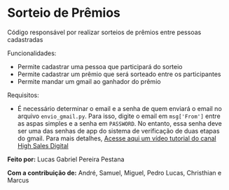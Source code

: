 # Sorteio de Prêmios
 Código responsável por realizar sorteios de prêmios entre pessoas cadastradas

 Funcionalidades:
 * Permite cadastrar uma pessoa que participará do sorteio
 * Permite cadastrar um prêmio que será sorteado entre os participantes
 * Permite mandar um gmail ao ganhador do prêmio

 Requisitos:
 * É necessário determinar o email e a senha de quem enviará o email no arquivo `envio_gmail.py`. Para isso, digite o email em `msg['From']` entre as aspas simples e a senha em `PASSWORD`. No entanto, essa senha deve ser uma das senhas de app do sistema de verificação de duas etapas do gmail. Para mais detalhes, [Acesse aqui um vídeo tutorial do canal High Sales Digital](https://www.youtube.com/watch?v=ZqFaFEIqTaE)

 __Feito por:__ Lucas Gabriel Pereira Pestana

 __Com a contribuição de:__ André, Samuel, Miguel, Pedro Lucas, Christhian e Marcus
